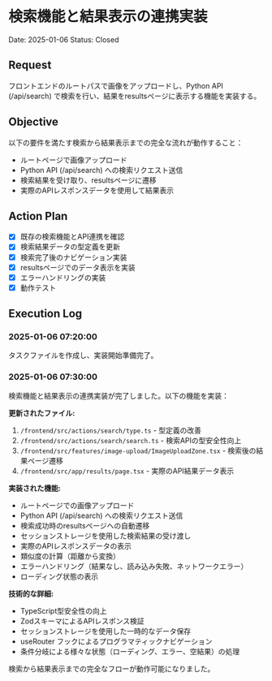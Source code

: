 # 検索機能と結果表示の連携実装

Date: 2025-01-06
Status: Closed

## Request
フロントエンドのルートパスで画像をアップロードし、Python API (/api/search) で検索を行い、結果をresultsページに表示する機能を実装する。

## Objective
以下の要件を満たす検索から結果表示までの完全な流れが動作すること：
- ルートページで画像アップロード
- Python API (/api/search) への検索リクエスト送信
- 検索結果を受け取り、resultsページに遷移
- 実際のAPIレスポンスデータを使用して結果表示

## Action Plan
- [x] 既存の検索機能とAPI連携を確認
- [x] 検索結果データの型定義を更新
- [x] 検索完了後のナビゲーション実装
- [x] resultsページでのデータ表示を実装
- [x] エラーハンドリングの実装
- [x] 動作テスト

## Execution Log

### 2025-01-06 07:20:00
タスクファイルを作成し、実装開始準備完了。

### 2025-01-06 07:30:00
検索機能と結果表示の連携実装が完了しました。以下の機能を実装：

**更新されたファイル:**
1. `/frontend/src/actions/search/type.ts` - 型定義の改善
2. `/frontend/src/actions/search/search.ts` - 検索APIの型安全性向上
3. `/frontend/src/features/image-upload/ImageUploadZone.tsx` - 検索後の結果ページ遷移
4. `/frontend/src/app/results/page.tsx` - 実際のAPI結果データ表示

**実装された機能:**
- ルートページでの画像アップロード
- Python API (/api/search) への検索リクエスト送信
- 検索成功時のresultsページへの自動遷移
- セッションストレージを使用した検索結果の受け渡し
- 実際のAPIレスポンスデータの表示
- 類似度の計算（距離から変換）
- エラーハンドリング（結果なし、読み込み失敗、ネットワークエラー）
- ローディング状態の表示

**技術的な詳細:**
- TypeScript型安全性の向上
- ZodスキーマによるAPIレスポンス検証
- セッションストレージを使用した一時的なデータ保存
- useRouter フックによるプログラマティックナビゲーション
- 条件分岐による様々な状態（ローディング、エラー、空結果）の処理

検索から結果表示までの完全なフローが動作可能になりました。